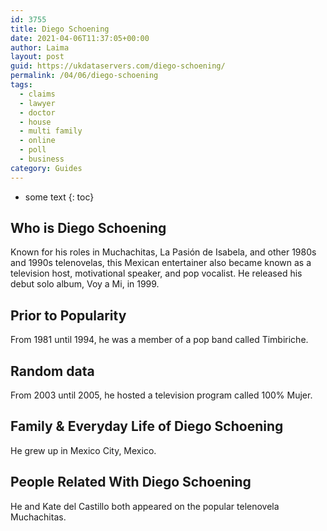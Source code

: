 ```yaml
---
id: 3755
title: Diego Schoening
date: 2021-04-06T11:37:05+00:00
author: Laima
layout: post
guid: https://ukdataservers.com/diego-schoening/
permalink: /04/06/diego-schoening
tags:
  - claims
  - lawyer
  - doctor
  - house
  - multi family
  - online
  - poll
  - business
category: Guides
---
```


* some text
{: toc}


## Who is Diego Schoening
                  
                  
                  
Known for his roles in Muchachitas, La Pasión de Isabela, and other 1980s and 1990s telenovelas, this Mexican entertainer also became known as a television host, motivational speaker, and pop vocalist. He released his debut solo album, Voy a Mi, in 1999.
                  
              
            
              
            
                
                
                
## Prior to Popularity
                  
                  
                  
From 1981 until 1994, he was a member of a pop band called Timbiriche.
                  
              
            
              
            
                
                
                
## Random data
                  
                  
                  
From 2003 until 2005, he hosted a television program called 100% Mujer.
                  
              
            
              
            
                
                
                
## Family & Everyday Life of Diego Schoening
                  
                  
                  
He grew up in Mexico City, Mexico.
                  
              
            
              
            
                
                
                
## People Related With Diego Schoening
                  
                  
                  
He and Kate del Castillo both appeared on the popular telenovela Muchachitas.
                  
              
            
              
            
                
              
            
              
              
            
            
              
            
          
          
          